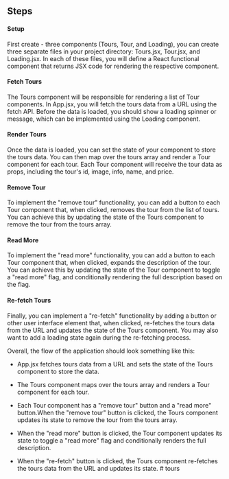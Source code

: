 ## Steps

#### Setup

First create - three components (Tours, Tour, and Loading), you can create three separate files in your project directory: Tours.jsx, Tour.jsx, and Loading.jsx. In each of these files, you will define a React functional component that returns JSX code for rendering the respective component.

#### Fetch Tours

The Tours component will be responsible for rendering a list of Tour components. In App.jsx, you will fetch the tours data from a URL using the fetch API. Before the data is loaded, you should show a loading spinner or message, which can be implemented using the Loading component.

#### Render Tours

Once the data is loaded, you can set the state of your component to store the tours data. You can then map over the tours array and render a Tour component for each tour. Each Tour component will receive the tour data as props, including the tour's id, image, info, name, and price.

#### Remove Tour

To implement the "remove tour" functionality, you can add a button to each Tour component that, when clicked, removes the tour from the list of tours. You can achieve this by updating the state of the Tours component to remove the tour from the tours array.

#### Read More

To implement the "read more" functionality, you can add a button to each Tour component that, when clicked, expands the description of the tour. You can achieve this by updating the state of the Tour component to toggle a "read more" flag, and conditionally rendering the full description based on the flag.

#### Re-fetch Tours

Finally, you can implement a "re-fetch" functionality by adding a button or other user interface element that, when clicked, re-fetches the tours data from the URL and updates the state of the Tours component. You may also want to add a loading state again during the re-fetching process.

Overall, the flow of the application should look something like this:

- App.jsx fetches tours data from a URL and sets the state of the Tours component to store the data.
- The Tours component maps over the tours array and renders a Tour component for each tour.
- Each Tour component has a "remove tour" button and a "read more" button.When the "remove tour" button is clicked, the Tours component updates its state to remove the tour from the tours array.

- When the "read more" button is clicked, the Tour component updates its state to toggle a "read more" flag and conditionally renders the full description.

- When the "re-fetch" button is clicked, the Tours component re-fetches the tours data from the URL and updates its state.
#   t o u r s  
 